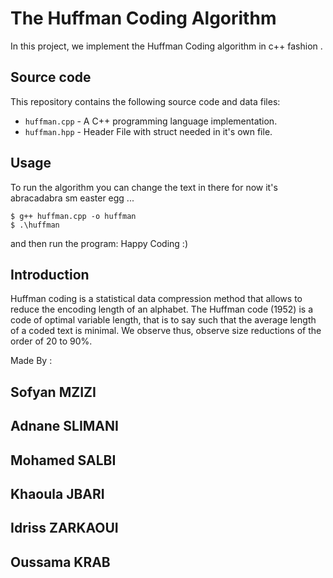 # The Huffman Coding Algorithm

In this project, we implement the Huffman Coding algorithm in c++ fashion .

## Source code

This repository contains the following source code and data files:

* `huffman.cpp` - A C++ programming language implementation.
* `huffman.hpp` - Header File with struct needed in it's own file.

## Usage

To run the algorithm  you can change the text in there for now it's abracadabra sm easter egg ...

    $ g++ huffman.cpp -o huffman
    $ .\huffman

and then run the program:
    Happy Coding :)

## Introduction

Huffman coding is a statistical data compression method that allows to
reduce the encoding length of an alphabet. The Huffman code (1952) is a code of
optimal variable length, that is to say such that the average length of a coded text is minimal. We observe
thus, observe size reductions of the order of 20 to 90%.

Made By :
## Sofyan MZIZI
## Adnane SLIMANI 
## Mohamed SALBI 
## Khaoula JBARI
## Idriss ZARKAOUI 
## Oussama KRAB